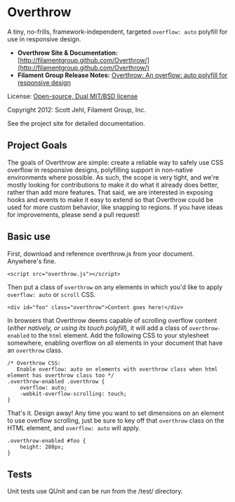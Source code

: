 # Overthrow #

A tiny, no-frills, framework-independent, targeted `overflow: auto` polyfill for use in responsive design.

- **Overthrow Site & Documentation:** [http://filamentgroup.github.com/Overthrow/](http://filamentgroup.github.com/Overthrow/)
- **Filament Group Release Notes:** [Overthrow: An overflow: auto polyfill for responsive design](http://filamentgroup.com/lab/overthrow)

License: [Open-source, Dual MIT/BSD license](http://filamentgroup.github.com/Overthrow/license.txt)

Copyright 2012: Scott Jehl, Filament Group, Inc. 

See the project site for detailed documentation.

## Project Goals

The goals of Overthrow are simple: create a reliable way to safely use CSS overflow in responsive designs, polyfilling support in non-native environments where possible. As such, the scope is very tight, and we're mostly looking for contributions to make it do what it already does better, rather than add more features. That said, we are interested in exposing hooks and events to make it easy to extend so that Overthrow could be used for more custom behavior, like snapping to regions. If you have ideas for improvements, please send a pull request!


## Basic use

First, download and reference overthrow.js from your document. Anywhere's fine.

    <script src="overthrow.js"></script>

Then put a class of `overthrow` on any elements in which you'd like to apply `overflow: auto` or `scroll` CSS.

	<div id="foo" class="overthrow">Content goes here!</div>

In browsers that Overthrow deems capable of scrolling overflow content (_either natively, or using its touch polyfill_), it will add a class of `overthrow-enabled` to the `html` element. Add the following CSS to your stylesheet somewhere, enabling overflow on all elements in your document that have an `overthrow` class.

    /* Overthrow CSS:
	   Enable overflow: auto on elements with overthrow class when html element has overthrow class too */
    .overthrow-enabled .overthrow {
        overflow: auto;
        -webkit-overflow-scrolling: touch;
    }

That's it. Design away! Any time you want to set dimensions on an element to use overflow scrolling, just be sure to key off that `overthrow` class on the HTML element, and `overflow: auto` will apply.

    .overthrow-enabled #foo {
        height: 280px;
    }

## Tests

Unit tests use QUnit and can be run from the /test/ directory.